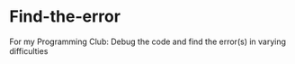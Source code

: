 # Find-the-error

For my Programming Club:
Debug the code and find the error(s) in varying difficulties
